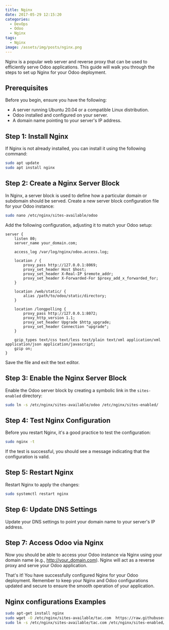```yaml
---
title: Nginx
date: 2017-05-29 12:15:20
categories:
  - DevOps
  - Odoo
  - Nginx
tags:
  - Nginx
image: /assets/img/posts/nginx.png
---
```

Nginx is a popular web server and reverse proxy that can be used to efficiently serve Odoo applications. This guide will walk you through the steps to set up Nginx for your Odoo deployment.

## Prerequisites

Before you begin, ensure you have the following:

- A server running Ubuntu 20.04 or a compatible Linux distribution.
- Odoo installed and configured on your server.
- A domain name pointing to your server's IP address.

## Step 1: Install Nginx

If Nginx is not already installed, you can install it using the following command:

```bash
sudo apt update
sudo apt install nginx
```

## Step 2: Create a Nginx Server Block

In Nginx, a server block is used to define how a particular domain or subdomain should be served. Create a new server block configuration file for your Odoo instance:

```bash
sudo nano /etc/nginx/sites-available/odoo
```

Add the following configuration, adjusting it to match your Odoo setup:

```nginx
server {
    listen 80;
    server_name your_domain.com;

    access_log /var/log/nginx/odoo.access.log;

    location / {
        proxy_pass http://127.0.0.1:8069;
        proxy_set_header Host $host;
        proxy_set_header X-Real-IP $remote_addr;
        proxy_set_header X-Forwarded-For $proxy_add_x_forwarded_for;
    }

    location /web/static/ {
        alias /path/to/odoo/static/directory;
    }

    location /longpolling {
        proxy_pass http://127.0.0.1:8072;
        proxy_http_version 1.1;
        proxy_set_header Upgrade $http_upgrade;
        proxy_set_header Connection "upgrade";
    }

    gzip_types text/css text/less text/plain text/xml application/xml application/json application/javascript;
    gzip on;
}
```

Save the file and exit the text editor.

## Step 3: Enable the Nginx Server Block

Enable the Odoo server block by creating a symbolic link in the `sites-enabled` directory:

```bash
sudo ln -s /etc/nginx/sites-available/odoo /etc/nginx/sites-enabled/
```

## Step 4: Test Nginx Configuration

Before you restart Nginx, it's a good practice to test the configuration:

```bash
sudo nginx -t
```

If the test is successful, you should see a message indicating that the configuration is valid.

## Step 5: Restart Nginx

Restart Nginx to apply the changes:

```bash
sudo systemctl restart nginx
```

## Step 6: Update DNS Settings

Update your DNS settings to point your domain name to your server's IP address.

## Step 7: Access Odoo via Nginx

Now you should be able to access your Odoo instance via Nginx using your domain name (e.g., http://your_domain.com). Nginx will act as a reverse proxy and serve your Odoo application.

That's it! You have successfully configured Nginx for your Odoo deployment. Remember to keep your Nginx and Odoo configurations updated and secure to ensure the smooth operation of your application.
## Nginx configurations Examples
```sh
sudo apt-get install nginx
sudo wget -O /etc/nginx/sites-available/tac.com  https://raw.githubusercontent.com/Elbagoury/elbagoury.github.io/main/assets/conf/nginx_https.conf
sudo ln -s /etc/nginx/sites-available/tac.com /etc/nginx/sites-enabled/tac.com
```
